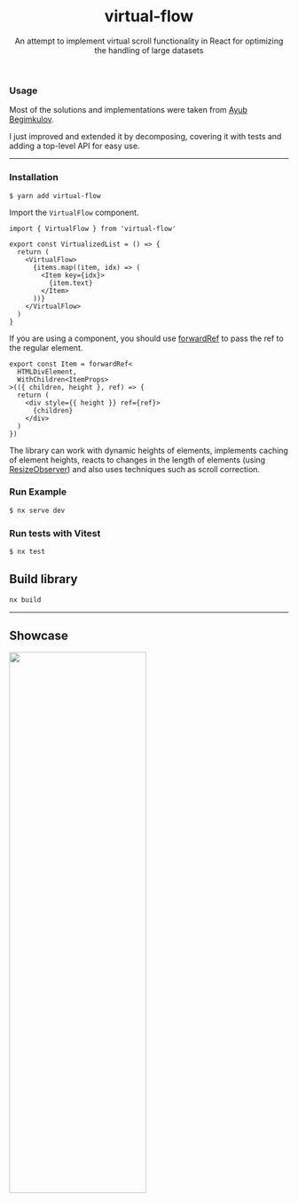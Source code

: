 <h1 align="center">
virtual-flow
</h1>
<p align="center">
    An attempt to implement virtual scroll functionality in React for optimizing the handling of large datasets
<p>
<br/>

### Usage

Most of the solutions and implementations were taken from [Ayub Begimkulov](https://github.com/Ayub-Begimkulov/youtube-tutorials/blob/master/virtualization-from-scratch/src/examples/DynamicHeight-improved.tsx).

I just improved and extended it by decomposing, covering it with tests and adding a top-level API for easy use.

---

### Installation

```
$ yarn add virtual-flow
```
Import the `VirtualFlow` component.

```tsx
import { VirtualFlow } from 'virtual-flow'

export const VirtualizedList = () => {
  return (
    <VirtualFlow>
      {items.map((item, idx) => (
        <Item key={idx}>
          {item.text}
        </Item>
      ))}
    </VirtualFlow>
  )
}
```

If you are using a component, you should use [forwardRef](https://react.dev/reference/react/forwardRef) 
to pass the ref to the regular element.

```tsx
export const Item = forwardRef<
  HTMLDivElement,
  WithChildren<ItemProps>
>(({ children, height }, ref) => {
  return (
    <div style={{ height }} ref={ref}>
      {children}
    </div>
  )
})
```

The library can work with dynamic heights of elements, implements caching of element heights, 
reacts to changes in the length of elements (using [ResizeObserver](https://developer.mozilla.org/en-US/docs/Web/API/ResizeObserver)) and also uses techniques such as scroll correction.

### Run Example

```sh
$ nx serve dev
```

### Run tests with Vitest
```sh
$ nx test
```

## Build library

```sh
nx build
```

---

## Showcase

<img src="https://github.com/Gearonix/virtual-flow/blob/media/showcase.gif" width="70%" height="50%" />
